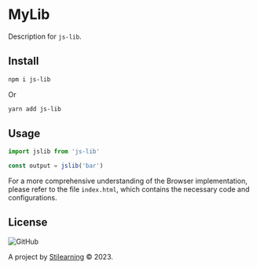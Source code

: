 # MyLib

Description for `js-lib`.

## Install

```bash
npm i js-lib
```

Or

```bash
yarn add js-lib
```

## Usage

```js
import jslib from 'js-lib'

const output = jslib('bar')
```

For a more comprehensive understanding of the Browser implementation, please refer to the file `index.html`, which contains the necessary code and configurations.

## License

![GitHub](https://img.shields.io/github/license/bent10/monorepo-starter)

A project by [Stilearning](https://stilearning.com) &copy; 2023.
